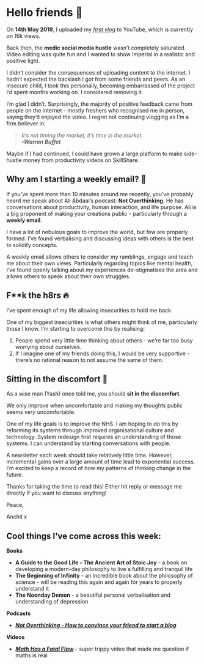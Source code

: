 **Hello friends 💙**
===================

On **14th May 2019**, I uploaded my [*first vlog*](https://www.youtube.com/watch?utm_campaign=Anchit&utm_medium=email&utm_source=Revue%20newsletter&v=D3tPaKW7edI) to YouTube, which is currently on *16k* views.

Back then, the **medic social media hustle** wasn’t completely saturated. Video editing was quite fun and I wanted to show Imperial in a realistic and positive light.

I didn’t consider the consequences of uploading content to the internet. I hadn’t expected the backlash I got from some friends and peers. As an insecure child, I took this personally, becoming embarrassed of the project I’d spent months working on. I considered removing it.

I’m glad I didn’t. Surprisingly, the majority of positive feedback came from people on the internet - mostly freshers who recognised me in person, saying they’d enjoyed the video. I regret not continuing vlogging as I’m a firm believer in:


> *It’s not timing the market, it’s time in the market.*  
> ***-Warren Buffet***

Maybe if I had continued, I could have grown a large platform to make side-hustle money from productivity videos on SkillShare.

**Why am I starting a weekly email? 🤔**
---------------------------------------

If you’ve spent more than 10 minutes around me recently, you’ve probably heard me speak about Ali Abdaal’s podcast: **Not Overthinking**. He has conversations about productivity, human interaction, and life purpose. Ali is a big proponent of making your creations public - particularly through a **weekly email**.

I have a lot of nebulous goals to improve the world, but few are properly formed. I’ve found verbalising and discussing ideas with others is the best to solidify concepts.

A weekly email allows others to consider my ramblings, engage and teach me about their own views. Particularly regarding topics like mental health, I’ve found openly talking about my experiences de-stigmatises the area and allows others to speak about their own struggles.

**F\*\*k the h8rs 🔥**
---------------------

I’ve spent enough of my life allowing insecurities to hold me back.

One of my biggest insecurities is what others might think of me, particularly those I know. I’m starting to overcome this by realising:

1. People spend very little time thinking about others - we’re far too busy worrying about ourselves.
2. If I imagine one of my friends doing this, I would be very supportive - there’s no rational reason to not assume the same of them.

**Sitting in the discomfort 😬**
-------------------------------

As a wise man (Yash) once told me, you should **sit in the discomfort**.

We only improve when uncomfortable and making my thoughts public seems *very* uncomfortable.

One of my life goals is to improve the NHS. I am hoping to do this by reforming its systems through improved organisational culture and technology. System redesign first requires an understanding of those systems. I can understand by starting conversations with people.

A newsletter each week should take relatively little time. However, incremental gains over a large amount of time lead to exponential success. I’m excited to keep a record of how my patterns of thinking change in the future.

Thanks for taking the time to read this! Either hit reply or message me directly if you want to discuss anything!

Peace,

Anchit x

Cool things I've come across this week:
---------------------------------------

**Books**

* **A Guide to the Good Life - The Ancient Art of Stoic Joy** - a book on developing a modern-day philosophy to live a fulfilling and tranquil life
* **The Beginning of Infinity** - an incredible book about the philosophy of science - will be reading this again and again for years to properly understand it
* **The Noonday Demon** - a beautiful personal verbalisation and understanding of depression

**Podcasts**

* [***Not Overthinking - How to convince your friend to start a blog***](https://open.spotify.com/episode/5vIaOSKoEzm4EbcP4bzD2I?si=6e2e9e480ced4e33&utm_campaign=Anchit&utm_medium=email&utm_source=Revue%20newsletter)

**Videos**

* [***Math Has a Fatal Flaw***](https://www.youtube.com/watch?t=15s&utm_campaign=Anchit&utm_medium=email&utm_source=Revue%20newsletter&v=HeQX2HjkcNo) - super trippy video that made me question if maths is real
